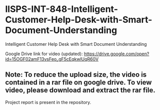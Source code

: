 # llSPS-INT-848-Intelligent-Customer-Help-Desk-with-Smart-Document-Understanding
Intelligent Customer Help Desk with Smart Document Understanding

Google Drive link for video (updated): https://drive.google.com/open?id=15OGF02amF13vsFeo_gF5cEqkwlUqR60V 

## Note: To reduce the upload size, the video is contained in a rar file on google drive. To view video, please download and extract the rar file.

Project report is present in the repository.
